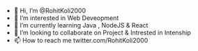- 👋 Hi, I’m @RohitKoli2000
- 👀 I’m interested in Web Deveopment 
- 🌱 I’m currently learning Java , NodeJS & React
- 💞️ I’m looking to collaborate on Project & Intrested in Intenship
- 📫 How to reach me twitter.com/RohitKoli2000

<!---
RohitKoli2000/RohitKoli2000 is a ✨ special ✨ repository because its `README.md` (this file) appears on your GitHub profile.
You can click the Preview link to take a look at your changes.
--->
